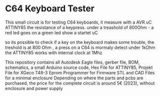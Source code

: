 # C64 Keyboard Tester
This small circuit is for testing C64 keyboards, it measure with a AVR uC ATTINY85 the resistance of a keypress.
under a treashold of 800Ohm - a red led goes on
a green led show a startet uC

so its possible to check if a key on the keyboard makes some trouble, the treshold is at 800 Ohm , a press on a C64 is mormaly detect under 1kOhm
the ATTINY85 works with internal clock at 1Mhz


This repository contains all Autodesk Eagle files, gerber file, BOM, schematics, a small Arduino source code, Hex File for ATTINY85, Projekt File for XGeco T48-3 Eprom Programmer for Firmware
STL and CAD Files for a minimal enclosure
Depending on where the parts and pcbs are purchased, the price for the complete circuit is around 5€ (2023), without enclosure and power supply

